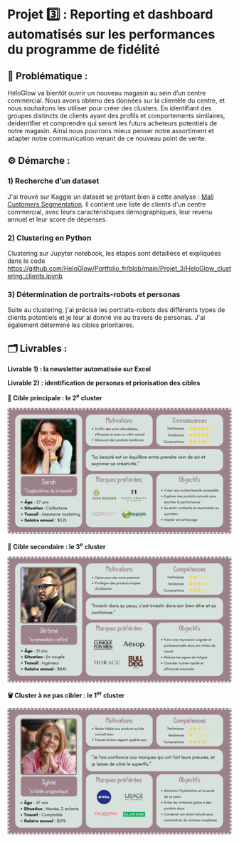 # Projet 3️⃣ : Reporting et dashboard automatisés sur les performances du programme de fidélité

## 🧩 Problématique :

HéloGlow va bientôt ouvrir un nouveau magasin au sein d’un centre commercial. Nous avons obtenu des données sur la clientèle du centre, et nous souhaitons les utiliser pour créer des clusters. En identifiant des groupes distincts de clients ayant des profils et comportements similaires,  deidentifier et comprendre qui seront les futurs acheteurs potentiels de notre magasin. Ainsi nous pourrons mieux penser notre assortiment et adapter notre communication venant de ce nouveau point de vente.


## ⚙️ Démarche :

### 1) Recherche d’un dataset

J'ai trouvé sur Kaggle un dataset se prêtant bien à cette analyse : [Mall Customers Segmentation](https://www.kaggle.com/datasets/abdallahwagih/mall-customers-segmentation). Il contient une liste de clients d'un centre commercial, avec leurs caractéristiques démographiques, leur revenu annuel et leur score de dépenses.

### 2) Clustering en Python

Clustering sur Jupyter notebook, les étapes sont détaillées et expliquées dans le code
https://github.com/HeloGlow/Portfolio_fr/blob/main/Projet_3/HeloGlow_clustering_clients.ipynb

### 3) Détermination de portraits-robots et personas

Suite au clustering, j'ai précisé les portraits-robots des différents types de clients potentiels et je leur ai donné vie au travers de personas. J'ai également déterminé les cibles prioritaires.

## 🗂️ Livrables :

**Livrable 1) : la newsletter automatisée sur Excel**

**Livrable 2) : identification de personas et priorisation des cibles**

**🎯 Cible principale : le 2<sup>e</sup> cluster**

<img src="https://github.com/HeloGlow/Portfolio_fr/blob/main/Projet_3/Personas/Persona%202e%20cluster.png?raw=true" width="600">

**🥈 Cible secondaire : le 3<sup>e</sup> cluster**

<img src="https://github.com/HeloGlow/Portfolio_fr/blob/main/Projet_3/Personas/Persona%203e%20cluster.png?raw=true" width="600">

**🗑️ Cluster à ne pas cibler : le 1<sup>er</sup> cluster**

<img src="https://github.com/HeloGlow/Portfolio_fr/blob/main/Projet_3/Personas/Persona%201er%20cluster.png?raw=true" width="600">
